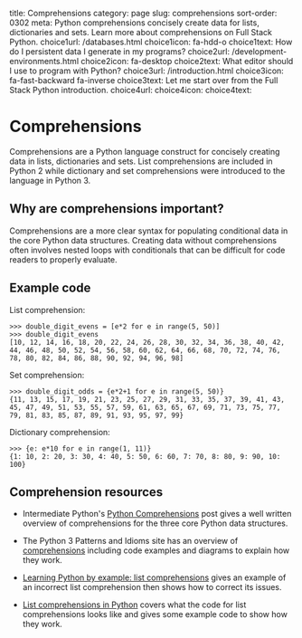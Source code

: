 title: Comprehensions
category: page
slug: comprehensions
sort-order: 0302
meta: Python comprehensions concisely create data for lists, dictionaries and sets. Learn more about comprehensions on Full Stack Python.
choice1url: /databases.html
choice1icon: fa-hdd-o
choice1text: How do I persistent data I generate in my programs?
choice2url: /development-environments.html
choice2icon: fa-desktop
choice2text: What editor should I use to program with Python?
choice3url: /introduction.html
choice3icon: fa-fast-backward fa-inverse
choice3text: Let me start over from the Full Stack Python introduction.
choice4url:
choice4icon:
choice4text:


# Comprehensions
Comprehensions are a Python language construct for concisely creating data
in lists, dictionaries and sets. List comprehensions are included in Python 2
while dictionary and set comprehensions were introduced to the language in
Python 3.


## Why are comprehensions important?
Comprehensions are a more clear syntax for populating conditional data in the 
core Python data structures. Creating data without comprehensions often 
involves nested loops with conditionals that can be difficult for code
readers to properly evaluate.


## Example code
List comprehension:

    >>> double_digit_evens = [e*2 for e in range(5, 50)]
    >>> double_digit_evens
    [10, 12, 14, 16, 18, 20, 22, 24, 26, 28, 30, 32, 34, 36, 38, 40, 42, 44, 46, 48, 50, 52, 54, 56, 58, 60, 62, 64, 66, 68, 70, 72, 74, 76, 78, 80, 82, 84, 86, 88, 90, 92, 94, 96, 98]


Set comprehension:

    >>> double_digit_odds = {e*2+1 for e in range(5, 50)}
    {11, 13, 15, 17, 19, 21, 23, 25, 27, 29, 31, 33, 35, 37, 39, 41, 43, 45, 47, 49, 51, 53, 55, 57, 59, 61, 63, 65, 67, 69, 71, 73, 75, 77, 79, 81, 83, 85, 87, 89, 91, 93, 95, 97, 99}

Dictionary comprehension:
    
    >>> {e: e*10 for e in range(1, 11)}
    {1: 10, 2: 20, 3: 30, 4: 40, 5: 50, 6: 60, 7: 70, 8: 80, 9: 90, 10: 100}


## Comprehension resources
* Intermediate Python's 
  [Python Comprehensions](http://intermediatepythonista.com/python-comprehensions)
  post gives a well written overview of comprehensions for the three core 
  Python data structures.

* The Python 3 Patterns and Idioms site has an overview of 
  [comprehensions](http://python-3-patterns-idioms-test.readthedocs.org/en/latest/Comprehensions.html)
  including code examples and diagrams to explain how they work.

* [Learning Python by example: list comprehensions](http://blog.cdleary.com/2010/04/learning-python-by-example-list-comprehensions/)
  gives an example of an incorrect list comprehension then shows how to
  correct its issues.

* [List comprehensions in Python](http://www.pythonforbeginners.com/basics/list-comprehensions-in-python)
  covers what the code for list comprehensions looks like and gives some
  example code to show how they work.

